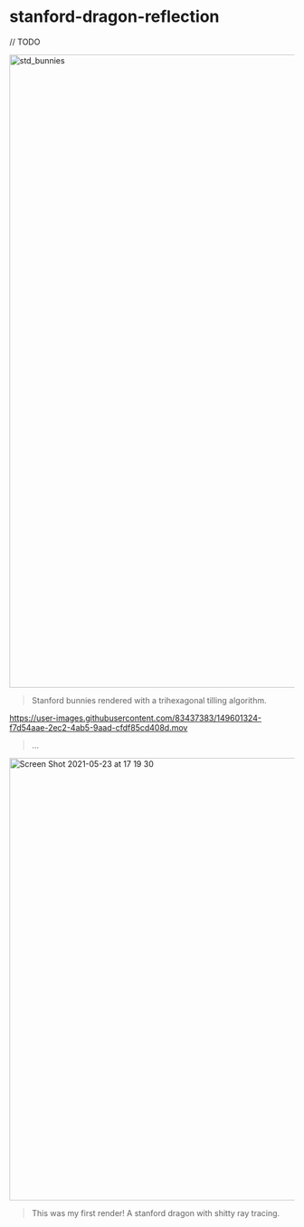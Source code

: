 # stanford-dragon-reflection
// TODO

<img width="1116" alt="std_bunnies" src="https://user-images.githubusercontent.com/83437383/149600775-a79c825b-def3-45b4-811b-92e13a6a0da9.png">

> Stanford bunnies rendered with a trihexagonal tilling algorithm.



https://user-images.githubusercontent.com/83437383/149601324-f7d54aae-2ec2-4ab5-9aad-cfdf85cd408d.mov



> ...

<img width="780" alt="Screen Shot 2021-05-23 at 17 19 30" src="https://user-images.githubusercontent.com/83437383/119397832-ef8ad680-bc93-11eb-92ea-3da74f1be8f8.png">

> This was my first render! A stanford dragon with shitty ray tracing.
